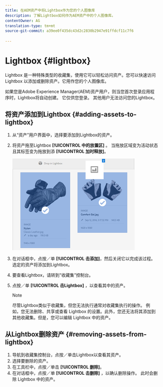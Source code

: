 ```yaml
---
title: 在AEM资产中将Lightbox作为您的个人图像库
description: 了解Lightbox如何作为AEM资产中的个人图像库。
contentOwner: AG
translation-type: tm+mt
source-git-commit: a39ee0f435dc43d2c2830b2947e91ffdcf11c7f6

---
```



# Lightbox {#lightbox}

Lightbox 是一种特殊类型的收藏集，使用它可以轻松访问资产。您可以快速访问 Lightbox 以添加或删除资产。它用作您的个人图像库。

如果您是Adobe Experience Manager(AEM)资产用户，则当您首次登录应用程序时，Lightbox将自动创建。 它仅供您登录。 其他用户无法访问您的Lightbox。

## 将资产添加到Lightbox {#adding-assets-to-lightbox}

1. 从“资产”用户界面中，选择要添加到Lightbox的资产。
1. 将资产拖至Lightbox **[!UICONTROL 中的放置区]** 。 当拖放区域变为活动状态且其标签变为拖放到添 **[!UICONTROL 加时释放]**。

   ![add_to_lightbox](assets/add_to_lightbox.png)

1. 在对话框中，点按／单 **[!UICONTROL 击添加]**，然后关闭它以完成该过程。 选定的资产将添加到Lightbox。
1. 要查看Lightbox，请转到“收藏集”控制台。
1. 点按／单 **[!UICONTROL 击Lightbox]** ，以查看其中的资产。

   >[!NOTE]
   >
   >尽管Lightbox类似于收藏集，但您无法执行通常对收藏集执行的操作。 例如，您无法删除、共享或查看 Lightbox 的设置。此外，您还无法将其添加到其他收藏集。但是，您可以编辑 Lightbox 中的资产。

## 从Lightbox删除资产 {#removing-assets-from-lightbox}

1. 导航到收藏集控制台，点按／单击Lightbox以查看其资产。
1. 选择要删除的资产。
1. 在工具栏中，点按／单击 **[!UICONTROL 删除]**。
1. 在对话框中，点按／单 **[!UICONTROL 击删除]** ，以确认删除操作。 此时会删除 Lightbox 中的资产。
